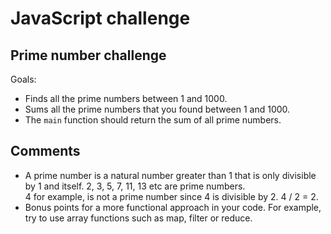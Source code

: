 # JavaScript challenge
## Prime number challenge 

Goals: </br>
*  Finds all the prime numbers between 1 and 1000.</br> 
*  Sums all the prime numbers that you found between 1 and 1000.</br> 
*  The `main` function should return the sum of all prime numbers.

## Comments
* A prime number is a natural number greater than 1 that is only divisible by 1 and itself. 2, 3, 5, 7, 11, 13 etc are prime numbers. </br> 
4 for example, is not a prime number since 4 is divisible by 2. 4 / 2 = 2. 
* Bonus points for a more functional approach in your code. For example, try to use array functions such as map, filter or reduce.
